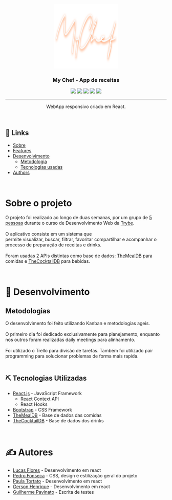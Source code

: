 <p align="center">
  <a href="" rel="noopener">
 <img width=200px height=200px src="./src/images/login4.png" alt="Project logo"></a>
</p>

<h3 align="center">My Chef - App de receitas</h3>

<div align="center">

<p align="center">
  <a href=""><img src="https://img.shields.io/badge/status-active-success.svg?color=90c861&style=for-the-badge&logo=react"></a>
  <a href="https://github.com/LafaDev/my-chef/stargazers"><img src="https://img.shields.io/github/stars/LafaDev/my-chef?color=ffd5cd&style=for-the-badge&logo=starship"></a>
  <a href="https://github.com/LafaDev/my-chef/commits/main"><img src="https://img.shields.io/github/commits-difference/LafaDev/my-chef?base=7a2a895&head=c0197b6ec&color=d35d6e&style=for-the-badge&logo=codecov"></a>
  <a href="https://github.com/Axarva/dotfiles-2.0/network/members"><img src="https://img.shields.io/github/contributors/lafadev/my-chef?color=84afdb&style=for-the-badge&logo=git"></a>
  <a href=""><img src="https://img.shields.io/badge/Node-v16.19.1-red?style=for-the-badge&logo=node.js"></a>
</p>



</div>

---

<p align="center"> WebApp responsivo criado em React.
    <br> 
</p>

<br>

## 📝 Links

- [Sobre](#about)
- [Features](#feats)
- [Desenvolvimento](#deployment)
  - [Metodologia](#development)
  - [Tecnologias usadas](#built_using)
- [Authors](#authors)

<br>

# Sobre o projeto <a name = "about"></a>

O projeto foi realizado ao longo de duas semanas, por um grupo de [5 pessoas](#authors) durante o curso de Desenvolvimento Web da [Trybe](https://www.betrybe.com). <br>
<br>O aplicativo consiste em um sistema que permite visualizar, buscar, filtrar, favoritar compartilhar e acompanhar o processo de preparação de receitas e drinks. <br> <br>
Foram usadas 2 APIs distintas como base de dados: [TheMealDB](https://www.themealdb.com) para comidas e [TheCocktailDB](https://www.thecocktaildb.com/api.php) para bebidas.

<br>

# 🚀 Desenvolvimento <a name = "deployment"></a>

## Metodologias
O desenvolvimento foi feito utilizando Kanban e metodologias ageis. <br> <br>
O primeiro dia foi dedicado exclusivamente para planejamento, enquanto nos outros foram realizadas daily meetings para alinhamento. <br> <br>
Foi utilizado o Trello para divisão de tarefas.
Também foi utilizado pair programming para solucionar problemas de forma mais rapida.
<br> <br>

## ⛏️ Tecnologias Utilizadas <a name = "built_using"></a>
- [React.js](https://www.mongodb.com/) - JavaScript Framework
  - React Context API
  - React Hooks
- [Bootstrap](https://getbootstrap.com) - CSS Framework
- [TheMealDB](https://themealdb.com) - Base de dados das comidas
- [TheCocktailDB](https://thecocktaildb.com/) - Base de dados dos drinks

<br>

# ✍️ Autores <a name = "authors"></a>

- [Lucas Flores](https://github.com/kylelobo) - Desenvolvimento em react
- [Pedro Fonseca](https://github.com/kylelobo) - CSS, design e estilização geral do projeto
- [Paula Tortato](https://github.com/kylelobo) - Desenvolvimento em react
- [Gerson Henrique](https://github.com/kylelobo) - Desenvolvimento em react
- [Guilherme Pavinato](https://github.com/kylelobo) - Escrita de testes 
